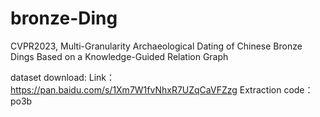 # bronze-Ding
CVPR2023, Multi-Granularity Archaeological Dating of Chinese Bronze Dings Based on a Knowledge-Guided Relation Graph


dataset download: 
Link：https://pan.baidu.com/s/1Xm7W1fvNhxR7UZqCaVFZzg 
Extraction code：po3b
